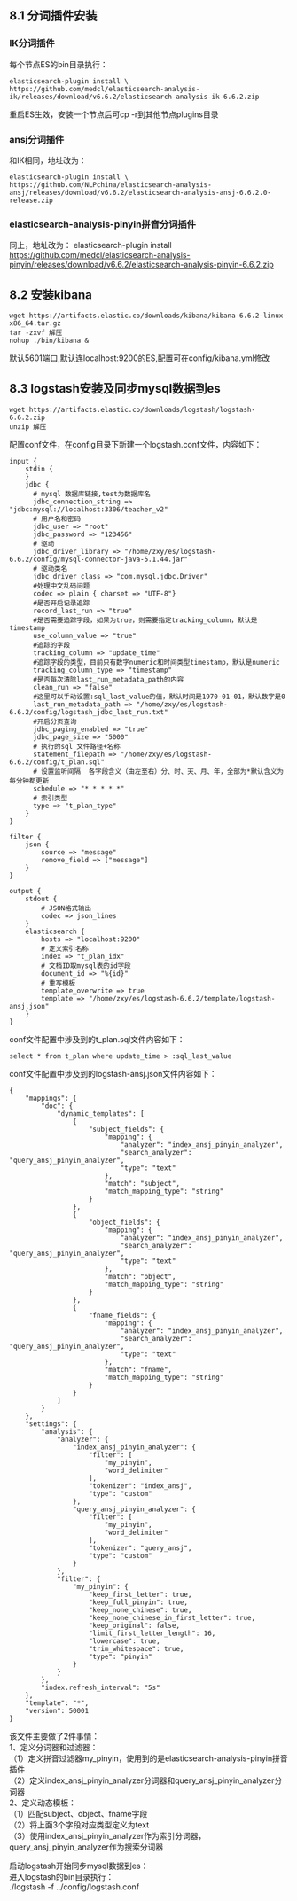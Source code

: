 ## 8.1 分词插件安装 ##
### IK分词插件 ###
每个节点ES的bin目录执行：
```
elasticsearch-plugin install \
https://github.com/medcl/elasticsearch-analysis-ik/releases/download/v6.6.2/elasticsearch-analysis-ik-6.6.2.zip
```
重启ES生效，安装一个节点后可cp -r到其他节点plugins目录
### ansj分词插件 ###
和IK相同，地址改为：
```
elasticsearch-plugin install \
https://github.com/NLPchina/elasticsearch-analysis-ansj/releases/download/v6.6.2/elasticsearch-analysis-ansj-6.6.2.0-release.zip
```
### elasticsearch-analysis-pinyin拼音分词插件 ###
同上，地址改为：
elasticsearch-plugin install \
https://github.com/medcl/elasticsearch-analysis-pinyin/releases/download/v6.6.2/elasticsearch-analysis-pinyin-6.6.2.zip

## 8.2 安装kibana ##
```
wget https://artifacts.elastic.co/downloads/kibana/kibana-6.6.2-linux-x86_64.tar.gz
tar -zxvf 解压
nohup ./bin/kibana &
```
默认5601端口,默认连localhost:9200的ES,配置可在config/kibana.yml修改

## 8.3 logstash安装及同步mysql数据到es ##
```
wget https://artifacts.elastic.co/downloads/logstash/logstash-6.6.2.zip
unzip 解压
```
配置conf文件，在config目录下新建一个logstash.conf文件，内容如下：
```
input {
    stdin {
    }
    jdbc {
      # mysql 数据库链接,test为数据库名
      jdbc_connection_string => "jdbc:mysql://localhost:3306/teacher_v2"
      # 用户名和密码
      jdbc_user => "root"
      jdbc_password => "123456"
      # 驱动
      jdbc_driver_library => "/home/zxy/es/logstash-6.6.2/config/mysql-connector-java-5.1.44.jar"
      # 驱动类名
      jdbc_driver_class => "com.mysql.jdbc.Driver"
      #处理中文乱码问题
      codec => plain { charset => "UTF-8"}
      #是否开启记录追踪
      record_last_run => "true"
      #是否需要追踪字段，如果为true，则需要指定tracking_column，默认是timestamp
      use_column_value => "true"
      #追踪的字段
      tracking_column => "update_time"
      #追踪字段的类型，目前只有数字numeric和时间类型timestamp，默认是numeric
      tracking_column_type => "timestamp"
      #是否每次清除last_run_metadata_path的内容
      clean_run => "false"
      #这里可以手动设置:sql_last_value的值，默认时间是1970-01-01，默认数字是0
      last_run_metadata_path => "/home/zxy/es/logstash-6.6.2/config/logstash_jdbc_last_run.txt"
      #开启分页查询
      jdbc_paging_enabled => "true"
      jdbc_page_size => "5000"  
      # 执行的sql 文件路径+名称
      statement_filepath => "/home/zxy/es/logstash-6.6.2/config/t_plan.sql"
      # 设置监听间隔  各字段含义（由左至右）分、时、天、月、年，全部为*默认含义为每分钟都更新
      schedule => "* * * * *"
      # 索引类型
      type => "t_plan_type"
    }
}

filter {
    json {
        source => "message"
        remove_field => ["message"]
    }
}

output {
    stdout {
        # JSON格式输出
        codec => json_lines
    }
    elasticsearch {
        hosts => "localhost:9200"
        # 定义索引名称
        index => "t_plan_idx"
        # 文档ID取mysql表的id字段
        document_id => "%{id}"
        # 重写模板
        template_overwrite => true
        template => "/home/zxy/es/logstash-6.6.2/template/logstash-ansj.json"
    }
}

```
conf文件配置中涉及到的t_plan.sql文件内容如下：
```
select * from t_plan where update_time > :sql_last_value
```
conf文件配置中涉及到的logstash-ansj.json文件内容如下：
```
{
    "mappings": {
        "doc": {
            "dynamic_templates": [
                {
                    "subject_fields": {
                        "mapping": {
                            "analyzer": "index_ansj_pinyin_analyzer",
                            "search_analyzer": "query_ansj_pinyin_analyzer",
                            "type": "text"
                        },
                        "match": "subject",
                        "match_mapping_type": "string"
                    }
                },
                {
                    "object_fields": {
                        "mapping": {
                            "analyzer": "index_ansj_pinyin_analyzer",
                            "search_analyzer": "query_ansj_pinyin_analyzer",
                            "type": "text"
                        },
                        "match": "object",
                        "match_mapping_type": "string"
                    }
                },
                {
                    "fname_fields": {
                        "mapping": {
                            "analyzer": "index_ansj_pinyin_analyzer",
                            "search_analyzer": "query_ansj_pinyin_analyzer",
                            "type": "text"
                        },
                        "match": "fname",
                        "match_mapping_type": "string"
                    }
                }
            ]
        }
    },
    "settings": {
        "analysis": {
            "analyzer": {
                "index_ansj_pinyin_analyzer": {
                    "filter": [
                        "my_pinyin",
                        "word_delimiter"
                    ],
                    "tokenizer": "index_ansj",
                    "type": "custom"
                },
                "query_ansj_pinyin_analyzer": {
                    "filter": [
                        "my_pinyin",
                        "word_delimiter"
                    ],
                    "tokenizer": "query_ansj",
                    "type": "custom"
                }
            },
            "filter": {
                "my_pinyin": {
                    "keep_first_letter": true,
                    "keep_full_pinyin": true,
                    "keep_none_chinese": true,
                    "keep_none_chinese_in_first_letter": true,
                    "keep_original": false,
                    "limit_first_letter_length": 16,
                    "lowercase": true,
                    "trim_whitespace": true,
                    "type": "pinyin"
                }
            }
        },
        "index.refresh_interval": "5s"
    },
    "template": "*",
    "version": 50001
}
```
该文件主要做了2件事情：     
1、定义分词器和过滤器：     
（1）定义拼音过滤器my_pinyin，使用到的是elasticsearch-analysis-pinyin拼音插件    
（2）定义index_ansj_pinyin_analyzer分词器和query_ansj_pinyin_analyzer分词器    
2、定义动态模板：     
（1）匹配subject、object、fname字段     
（2）将上面3个字段对应类型定义为text     
（3）使用index_ansj_pinyin_analyzer作为索引分词器，query_ansj_pinyin_analyzer作为搜索分词器    

启动logstash开始同步mysql数据到es：    
进入logstash的bin目录执行：    
./logstash -f ../config/logstash.conf